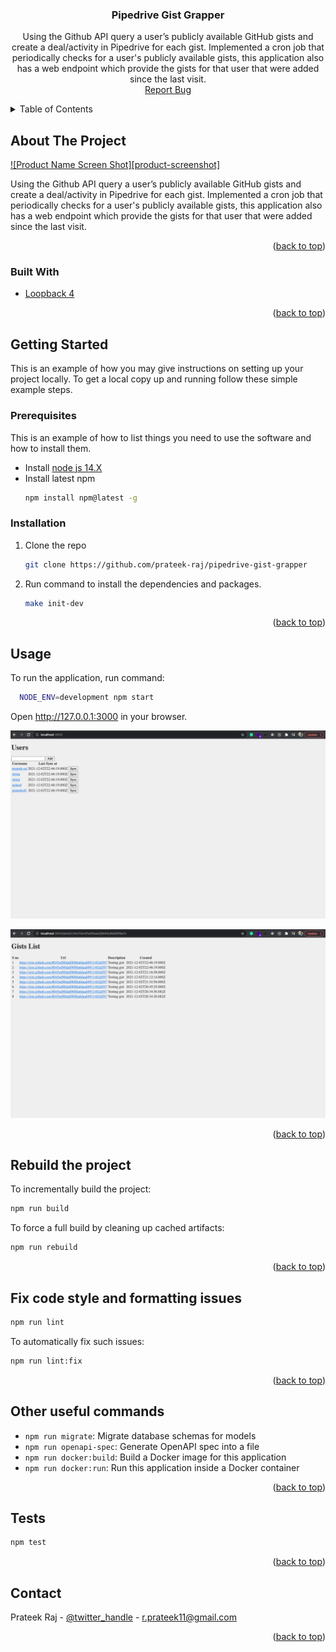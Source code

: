 <div id="top"></div>

<div align="center">
<h3 align="center">Pipedrive Gist Grapper</h3>

  <p align="center">
    Using the Github API query a user’s publicly available GitHub gists and create a deal/activity in Pipedrive for each gist. Implemented a cron job that periodically checks for a user's publicly available gists, this application also has a web endpoint which provide the gists for that user that were added since the last visit.
    <br />
    <a href="https://github.com/prateek-raj/pipedrive-gist-grapper/issues">Report Bug</a>
  </p>
</div>
<!-- TABLE OF CONTENTS -->
<details>
  <summary>Table of Contents</summary>
  <ol>
    <li>
      <a href="#about-the-project">About The Project</a>
      <ul>
        <li><a href="#built-with">Built With</a></li>
        <li><a href="#flow-diagram">Flow diagram</a></li>
      </ul>
    </li>
    <li>
      <a href="#getting-started">Getting Started</a>
      <ul>
        <li><a href="#prerequisites">Prerequisites</a></li>
        <li><a href="#installation">Installation</a></li>
      </ul>
    </li>
    <li><a href="#usage">Usage</a></li>
    <li><a href="#rebuild-the-project">Rebuild the project</a></li>
    <li><a href="#Fix-code-style-and-formatting-issues">Fix code style and formatting issues</a></li>
    <li><a href="#others-useful-commands">Other useful commands</a></li>
    <li><a href="#tests">Tests</a></li>
    <li><a href="#contact">Contact</a></li>
  </ol>
</details>



<!-- ABOUT THE PROJECT -->
## About The Project

[![Product Name Screen Shot][product-screenshot]](https://example.com)

Using the Github API query a user’s publicly available GitHub gists and create a deal/activity in Pipedrive for each gist. Implemented a cron job that periodically checks for a user's publicly available gists, this application also has a web endpoint which provide the gists for that user that were added since the last visit.
<p align="right">(<a href="#top">back to top</a>)</p>

### Built With

* [Loopback 4](https://loopback.io/doc/en/lb4/)

<p align="right">(<a href="#top">back to top</a>)</p>


<!-- GETTING STARTED -->
## Getting Started

This is an example of how you may give instructions on setting up your project locally.
To get a local copy up and running follow these simple example steps.

### Prerequisites

This is an example of how to list things you need to use the software and how to install them.
* Install [node js 14.X](https://nodejs.org/en/download/releases/)
* Install latest npm
  ```sh
  npm install npm@latest -g
  ```

### Installation

1. Clone the repo
   ```sh
   git clone https://github.com/prateek-raj/pipedrive-gist-grapper
   ```
2. Run command to install the dependencies and packages.
   ```sh
   make init-dev
   ```

<p align="right">(<a href="#top">back to top</a>)</p>

<!-- USAGE EXAMPLES -->
## Usage

To run the application, run command:

```sh
  NODE_ENV=development npm start
```

Open http://127.0.0.1:3000 in your browser.

![home page](assets/images/userlist.png)

![gistlist page](assets/images/gistlist.png)

<p align="right">(<a href="#top">back to top</a>)</p>

## Rebuild the project

To incrementally build the project:

```sh
npm run build
```

To force a full build by cleaning up cached artifacts:

```sh
npm run rebuild
```

<p align="right">(<a href="#top">back to top</a>)</p>

## Fix code style and formatting issues

```sh
npm run lint
```

To automatically fix such issues:

```sh
npm run lint:fix
```

<p align="right">(<a href="#top">back to top</a>)</p>

## Other useful commands

- `npm run migrate`: Migrate database schemas for models
- `npm run openapi-spec`: Generate OpenAPI spec into a file
- `npm run docker:build`: Build a Docker image for this application
- `npm run docker:run`: Run this application inside a Docker container

<p align="right">(<a href="#top">back to top</a>)</p>

## Tests

```sh
npm test
```

<p align="right">(<a href="#top">back to top</a>)</p>

<!-- CONTACT -->
## Contact

Prateek Raj - [@twitter_handle](https://twitter.com/_raj_prateek) - r.prateek11@gmail.com

<p align="right">(<a href="#top">back to top</a>)</p>

